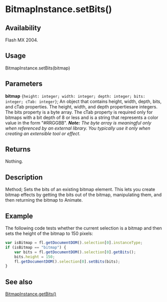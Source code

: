 # BitmapInstance.setBits()

## Availability

Flash MX 2004.

## Usage

BitmapInstance.setBits(bitmap)

## Parameters

**bitmap** `{height: integer; width: integer; depth: integer; bits: integer; cTab: integer}`; An object that contains height, width, depth, bits, and cTab properties. The height, width, and depth propertiesare integers. The bits property is a byte array. The cTab property is required only for bitmaps with a bit depth of 8 or less and is a string that represents a color value in the form "\#RRGGBB".
***Note:** The byte array is meaningful only when referenced by an external library. You typically use it only when creating an extensible tool or effect.*

## Returns

Nothing.

## Description

Method; Sets the bits of an existing bitmap element. This lets you create bitmap effects by getting the bits out of the bitmap, manipulating them, and then returning the bitmap to Animate.

## Example

The following code tests whether the current selection is a bitmap and then sets the height of the bitmap to 150 pixels:

```javascript
var isBitmap = fl.getDocumentDOM().selection[0].instanceType;
if (isBitmap == "bitmap") {
    var bits = fl.getDocumentDOM().selection[0].getBits();
    bits.height = 150;
    fl.getDocumentDOM().selection[0].setBits(bits);
} 
```

## See also

[BitmapInstance.getBits()](../BitmapInstance_object/BitmapInstance.md)
